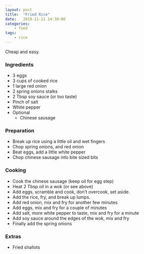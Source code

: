 ```yaml
---
layout: post
title:	"Fried Rice"
date:	2018-11-11 14:30:00
categories:
    - food
tags:
    - rice
---
```


Cheap and easy.

### Ingredients

* 3 eggs
* 3 cups of cooked rice
* 1 large red onion
* 2 spring onions stalks
* 2 Tbsp soy sauce (or too taste)
* Pinch of salt
* White pepper
* Optional
  * Chinese sausage

### Preparation

* Break up rice using a little oil and wet fingers
* Chop spring onions, and red onion
* Beat eggs, add a little white pepper
* Chop chinese sausage into bite sized bits

### Cooking

* Cook the chinese sausage (keep oil for egg step)
* Heat 2 Tbsp oil in a wok (or see above)
* Add eggs, scramble and cook, don't overcook, set aside.
* Add the rice, fry, and break up lumps.
* Add red onion, mix and fry for another few minutes
* Add eggs, mix and fry for a couple of minutes
* Add salt, more white pepper to taste, mix and fry for a minute
* Add soy sauce around the edges of the wok, mix and fry
* Finally add the spring onions

### Extras

* Fried shallots